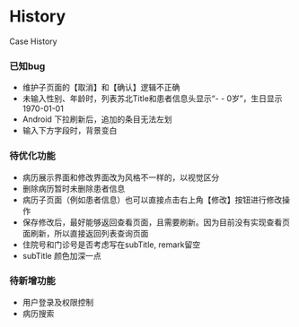 # History
Case History

### 已知bug
- 维护子页面的【取消】和【确认】逻辑不正确
- 未输入性别、年龄时，列表苏北Title和患者信息头显示“- - 0岁”，生日显示1970-01-01
- Android 下拉刷新后，追加的条目无法左划
- 输入下方字段时，背景变白


### 待优化功能
- 病历展示界面和修改界面改为风格不一样的，以视觉区分
- 删除病历暂时未删除患者信息
- 病历子页面（例如患者信息）也可以直接点击右上角【修改】按钮进行修改操作
- 保存修改后，最好能够返回查看页面，且需要刷新。因为目前没有实现查看页面刷新，所以直接返回列表查询页面
- 住院号和门诊号是否考虑写在subTitle, remark留空
- subTitle 颜色加深一点


### 待新增功能
- 用户登录及权限控制
- 病历搜索
